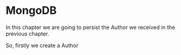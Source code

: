 # MongoDB

In this chapter we are going to persist the Author we received in the previous chapter.

So, firstly we create a Author



